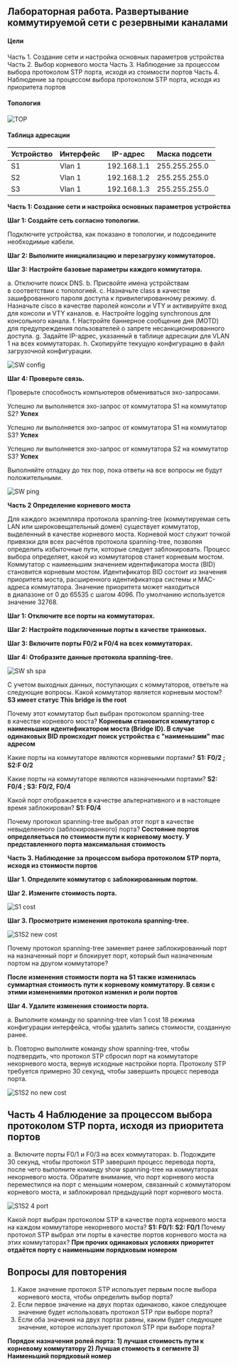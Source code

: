 ## Лабораторная работа. Развертывание коммутируемой сети с резервными каналами

#### Цели
Часть 1. Создание сети и настройка основных параметров устройства
Часть 2. Выбор корневого моста
Часть 3. Наблюдение за процессом выбора протоколом STP порта, исходя из стоимости портов
Часть 4. Наблюдение за процессом выбора протоколом STP порта, исходя из приоритета портов

#### Топология 

![TOP](https://github.com/DowningSun/OTUS/assets/156109695/75443cd8-486b-48a8-961e-8b367aa3562e)

#### Таблица адресации

| Устройство | Интерфейс | IP-адрес | Маска подсети |
| -------- | -------- | -------- | --------|
| S1 | Vlan 1 | 192.168.1.1 | 255.255.255.0 |
| S2 | Vlan 1 | 192.168.1.2 | 255.255.255.0 |
| S3 | Vlan 1 | 192.168.1.3 | 255.255.255.0 |

**Часть 1: Создание сети и настройка основных параметров устройства**

**Шаг 1: Создайте сеть согласно топологии.**

Подключите устройства, как показано в топологии, и подсоедините необходимые кабели.

**Шаг 2: Выполните инициализацию и перезагрузку коммутаторов.**

**Шаг 3: Настройте базовые параметры каждого коммутатора.**

a. Отключите поиск DNS.
b. Присвойте имена устройствам в соответствии с топологией.
c. Назначьте class в качестве зашифрованного пароля доступа к привилегированному режиму.
d. Назначьте cisco в качестве паролей консоли и VTY и активируйте вход для консоли и VTY каналов.
e. Настройте logging synchronous для консольного канала.
f. Настройте баннерное сообщение дня (MOTD) для предупреждения пользователей о запрете несанкционированного доступа.
g. Задайте IP-адрес, указанный в таблице адресации для VLAN 1 на всех коммутаторах.
h. Скопируйте текущую конфигурацию в файл загрузочной конфигурации.

![SW config](https://github.com/DowningSun/OTUS/assets/156109695/ad4110a3-e149-4495-b579-ec15945c356b)


**Шаг 4: Проверьте связь.**

Проверьте способность компьютеров обмениваться эхо-запросами.

Успешно ли выполняется эхо-запрос от коммутатора S1 на коммутатор S2?	**Успех**

Успешно ли выполняется эхо-запрос от коммутатора S1 на коммутатор S3?	**Успех**

Успешно ли выполняется эхо-запрос от коммутатора S2 на коммутатор S3?	**Успех**

Выполняйте отладку до тех пор, пока ответы на все вопросы не будут положительными.

![SW ping](https://github.com/DowningSun/OTUS/assets/156109695/8fef78c1-09f4-408f-b037-e0cc04ba67c5)

**Часть 2 Определение корневого моста**

Для каждого экземпляра протокола spanning-tree (коммутируемая сеть LAN или широковещательный домен) существует коммутатор, выделенный в качестве корневого моста. Корневой мост служит точкой привязки для всех расчётов протокола spanning-tree, позволяя определить избыточные пути, которые следует заблокировать.
Процесс выбора определяет, какой из коммутаторов станет корневым мостом. Коммутатор с наименьшим значением идентификатора моста (BID) становится корневым мостом. Идентификатор BID состоит из значения приоритета моста, расширенного идентификатора системы и MAC-адреса коммутатора. Значение приоритета может находиться в диапазоне от 0 до 65535 с шагом 4096. По умолчанию используется значение 32768.

**Шаг 1: Отключите все порты на коммутаторах.**

**Шаг 2: Настройте подключенные порты в качестве транковых.**

**Шаг 3: Включите порты F0/2 и F0/4 на всех коммутаторах.**

**Шаг 4: Отобразите данные протокола spanning-tree.**

![SW sh spa](https://github.com/DowningSun/OTUS/assets/156109695/a9e11da2-78c3-4519-b9b4-7b6ee729ccb8)

С учетом выходных данных, поступающих с коммутаторов, ответьте на следующие вопросы.
Какой коммутатор является корневым мостом? **S3 имеет статус This bridge is the root**

Почему этот коммутатор был выбран протоколом spanning-tree в качестве корневого моста?
**Корневым становится коммутатор с наименьшим идентификатором моста (Bridge ID). В случае одинаковых  BID происходит поиск устройства с "наименьшим" mac адресом**

Какие порты на коммутаторе являются корневыми портами? **S1: F0/2 ; S2:F 0/2**

Какие порты на коммутаторе являются назначенными портами? **S2: F0/4 ; S3: F0/2, F0/4**

Какой порт отображается в качестве альтернативного и в настоящее время заблокирован? **S1: F0/4**

Почему протокол spanning-tree выбрал этот порт в качестве невыделенного (заблокированного) порта?
**Состояние портов определяетьься по стоимости пути к корневому мосту. У представленного порта максимальная стоимость**

**Часть 3. Наблюдение за процессом выбора протоколом STP порта, исходя из стоимости портов**

**Шаг 1. Определите коммутатор с заблокированным портом.**

**Шаг 2. Измените стоимость порта.**

![S1 cost](https://github.com/DowningSun/OTUS/assets/156109695/8f827a7d-92a0-40b0-ad16-f9d4ba2c3390)

**Шаг 3. Просмотрите изменения протокола spanning-tree.**

![S1S2 new cost](https://github.com/DowningSun/OTUS/assets/156109695/121daddc-3953-403e-95b1-d6aac4ccaec9)

Почему протокол spanning-tree заменяет ранее заблокированный порт на назначенный порт и блокирует порт, который был назначенным портом на другом коммутаторе?

**После изменения стоимости порта на S1 также изменилась суммартная стоимость пути к корневому коммутатору. В связи с этими изменениями протокол изменил и роли портов**

**Шаг 4. Удалите изменения стоимости порта.**

a. Выполните команду no spanning-tree vlan 1 cost 18 режима конфигурации интерфейса, чтобы удалить запись стоимости, созданную ранее.

b. Повторно выполните команду show spanning-tree, чтобы подтвердить, что протокол STP сбросил порт на коммутаторе некорневого моста, вернув исходные настройки порта. Протоколу STP требуется примерно 30 секунд, чтобы завершить процесс перевода порта.

![S1S2 no new cost](https://github.com/DowningSun/OTUS/assets/156109695/5aab3ba9-e5f3-4603-9794-67eb55a64593)

## Часть 4 Наблюдение за процессом выбора протоколом STP порта, исходя из приоритета портов

a. Включите порты F0/1 и F0/3 на всех коммутаторах.
b. Подождите 30 секунд, чтобы протокол STP завершил процесс перевода порта, после чего выполните команду show spanning-tree на коммутаторах некорневого моста. Обратите внимание, что порт корневого моста переместился на порт с меньшим номером, связанный с коммутатором корневого моста, и заблокировал предыдущий порт корневого моста.

![S1S2 4 port](https://github.com/DowningSun/OTUS/assets/156109695/00e13d3c-b6fa-42ef-b188-c26cc17ae7df)

Какой порт выбран протоколом STP в качестве порта корневого моста на каждом коммутаторе некорневого моста? **S1: F0/1: S2: F0/1**
Почему протокол STP выбрал эти порты в качестве портов корневого моста на этих коммутаторах? 
**При прочих одинаковых условиях приоритет отдаётся порту с наименьшим порядковым номером**

## Вопросы для повторения

1. Какое значение протокол STP использует первым после выбора корневого моста, чтобы определить выбор порта?
2. Если первое значение на двух портах одинаково, какое следующее значение будет использовать протокол STP при выборе порта?
3. Если оба значения на двух портах равны, каким будет следующее значение, которое использует протокол STP при выборе порта?

**Порядок назначения ролей порта: 1) лучшая стоимость пути к корневому коммутатору 2) Лучшая стоимость в сегменте 3) Наименьший порядковый номер**




